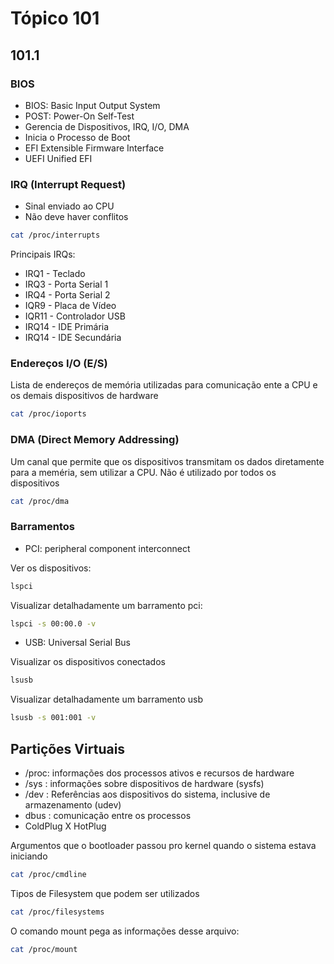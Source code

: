 # Tópico 101

## 101.1

### BIOS

- BIOS: Basic Input Output System
- POST: Power-On Self-Test
- Gerencia de Dispositivos, IRQ, I/O, DMA
- Inicia o Processo de Boot
- EFI Extensible Firmware Interface
- UEFI Unified EFI

### IRQ (Interrupt Request)

- Sinal enviado ao CPU
- Não deve haver conflitos

```bash
cat /proc/interrupts
```

Principais IRQs:

- IRQ1  - Teclado
- IRQ3  - Porta Serial 1
- IRQ4  - Porta Serial 2
- IQR9  - Placa de Vídeo
- IQR11 - Controlador USB
- IRQ14 - IDE Primária
- IRQ14 - IDE Secundária

### Endereços I/O (E/S)

Lista de endereços de memória utilizadas para comunicação ente a CPU e os demais dispositivos de hardware

```bash
cat /proc/ioports
```

### DMA (Direct Memory Addressing)

Um canal que permite que os dispositivos transmitam os dados diretamente para a meméria, sem utilizar a CPU. Não é utilizado por todos os dispositivos

```bash
cat /proc/dma
```

### Barramentos

- PCI: peripheral component interconnect

Ver os dispositivos:

```bash
lspci
```

Visualizar detalhadamente um barramento pci:

```bash
lspci -s 00:00.0 -v
```

- USB: Universal Serial Bus

Visualizar os dispositivos conectados

```bash
lsusb
```

Visualizar detalhadamente um barramento usb

```bash
lsusb -s 001:001 -v
```

## Partições Virtuais

- /proc: informações dos processos ativos e recursos de hardware
- /sys : informações sobre dispositivos de hardware (sysfs)
- /dev : Referências aos dispositivos do sistema, inclusive de armazenamento (udev)
- dbus : comunicação entre os processos
- ColdPlug X HotPlug

Argumentos que o bootloader passou pro kernel quando o sistema estava iniciando

```bash
cat /proc/cmdline
```

Tipos de Filesystem que podem ser utilizados

```bash
cat /proc/filesystems
```

O comando mount pega as informações desse arquivo:

```bash
cat /proc/mount
```
